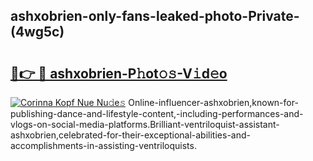 ## ashxobrien-only-fans​-leaked-photo​-Private-(4wg5c)


# <h2><a href="https://mediaupload.pro?title=ashxobrien&ref=git">🔗👉 🔴 ashxobrien-P𝚑ot𝚘𝚜-V𝚒d𝚎o</a></h2>

[![Corinna Kopf Nue Nu𝚍e𝚜](https://i.imgur.com/0qMVB7G.gif)](https://mediaupload.pro?title=ashxobrien&ref=git)
Online-influencer-ashxobrien,known-for-publishing-dance-and-lifestyle-content,-including-performances-and-vlogs-on-social-media-platforms.Brilliant-ventriloquist-assistant-ashxobrien,celebrated-for-their-exceptional-abilities-and-accomplishments-in-assisting-ventriloquists.  